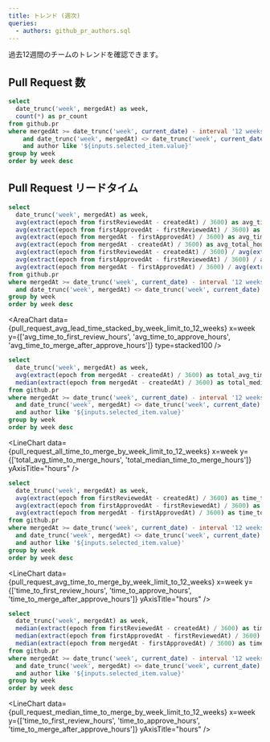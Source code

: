 ```yaml
---
title: トレンド (週次)
queries:
  - authors: github_pr_authors.sql
---
```


<Dropdown name=selected_item data={authors} value=author>
    <DropdownOption value="%" valueLabel="全ての author"/>
</Dropdown>

過去12週間のチームのトレンドを確認できます。

## Pull Request 数

```sql pull_request_count_by_week_limit_to_12_weeks
select
  date_trunc('week', mergedAt) as week,
  count(*) as pr_count
from github.pr
where mergedAt >= date_trunc('week', current_date) - interval '12 weeks'
    and date_trunc('week', mergedAt) <> date_trunc('week', current_date)
    and author like '${inputs.selected_item.value}'
group by week
order by week desc
```

<LineChart
    data={pull_request_count_by_week_limit_to_12_weeks}
    x=week
    y=pr_count
    xAxisTitle="week"
    yAxisTitle="count"
/>

## Pull Request リードタイム

```sql pull_request_avg_lead_time_stacked_by_week_limit_to_12_weeks
select
  date_trunc('week', mergedAt) as week,
  avg(extract(epoch from firstReviewedAt - createdAt) / 3600) as avg_time_to_first_review_hours,
  avg(extract(epoch from firstApprovedAt - firstReviewedAt) / 3600) as avg_time_to_approve_hours,
  avg(extract(epoch from mergedAt - firstApprovedAt) / 3600) as avg_time_to_merge_after_approve_hours,
  avg(extract(epoch from mergedAt - createdAt) / 3600) as avg_total_hours,
  avg(extract(epoch from firstReviewedAt - createdAt) / 3600) / avg(extract(epoch from mergedAt - createdAt) / 3600) as avg_time_to_first_review_hours_pct,
  avg(extract(epoch from firstApprovedAt - firstReviewedAt) / 3600) / avg(extract(epoch from mergedAt - createdAt) / 3600) as avg_time_to_approve_hours_pct,
  avg(extract(epoch from mergedAt - firstApprovedAt) / 3600) / avg(extract(epoch from mergedAt - createdAt) / 3600) as avg_time_to_merge_after_approve_hours_pct
from github.pr
where mergedAt >= date_trunc('week', current_date) - interval '12 weeks'
  and date_trunc('week', mergedAt) <> date_trunc('week', current_date)
group by week
order by week desc
```

<AreaChart
    data={pull_request_avg_lead_time_stacked_by_week_limit_to_12_weeks}
    x=week
    y={['avg_time_to_first_review_hours', 'avg_time_to_approve_hours', 'avg_time_to_merge_after_approve_hours']}
    type=stacked100
/>

<Tabs>

<Tab label="ALL">

```sql pull_request_all_time_to_merge_by_week_limit_to_12_weeks
select
  date_trunc('week', mergedAt) as week,
  avg(extract(epoch from mergedAt - createdAt) / 3600) as total_avg_time_to_merge_hours,
  median(extract(epoch from mergedAt - createdAt) / 3600) as total_median_time_to_merge_hours
from github.pr
where mergedAt >= date_trunc('week', current_date) - interval '12 weeks'
  and date_trunc('week', mergedAt) <> date_trunc('week', current_date)
  and author like '${inputs.selected_item.value}'
group by week
order by week desc
```

<LineChart
    data={pull_request_all_time_to_merge_by_week_limit_to_12_weeks}
    x=week
    y={['total_avg_time_to_merge_hours', 'total_median_time_to_merge_hours']}
    yAxisTitle="hours"
/>

</Tab>

<Tab label="Average">

```sql pull_request_avg_time_to_merge_by_week_limit_to_12_weeks
select
  date_trunc('week', mergedAt) as week,
  avg(extract(epoch from firstReviewedAt - createdAt) / 3600) as time_to_first_review_hours,
  avg(extract(epoch from firstApprovedAt - firstReviewedAt) / 3600) as time_to_approve_hours,
  avg(extract(epoch from mergedAt - firstApprovedAt) / 3600) as time_to_merge_after_approve_hours
from github.pr
where mergedAt >= date_trunc('week', current_date) - interval '12 weeks'
  and date_trunc('week', mergedAt) <> date_trunc('week', current_date)
  and author like '${inputs.selected_item.value}'
group by week
order by week desc
```

<LineChart
    data={pull_request_avg_time_to_merge_by_week_limit_to_12_weeks}
    x=week
    y={['time_to_first_review_hours', 'time_to_approve_hours', 'time_to_merge_after_approve_hours']}
    yAxisTitle="hours"
/>

</Tab>

<Tab label="Median">

```sql pull_request_median_time_to_merge_by_week_limit_to_12_weeks
select
  date_trunc('week', mergedAt) as week,
  median(extract(epoch from firstReviewedAt - createdAt) / 3600) as time_to_first_review_hours,
  median(extract(epoch from firstApprovedAt - firstReviewedAt) / 3600) as time_to_approve_hours,
  median(extract(epoch from mergedAt - firstApprovedAt) / 3600) as time_to_merge_after_approve_hours
from github.pr
where mergedAt >= date_trunc('week', current_date) - interval '12 weeks'
  and date_trunc('week', mergedAt) <> date_trunc('week', current_date)
  and author like '${inputs.selected_item.value}'
group by week
order by week desc
```

<LineChart
data={pull_request_median_time_to_merge_by_week_limit_to_12_weeks}
x=week
y={['time_to_first_review_hours', 'time_to_approve_hours', 'time_to_merge_after_approve_hours']}
yAxisTitle="hours"
/>

</Tab>

</Tabs>
